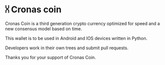 # &cupcap;&nbsp;Cronas coin

Cronas Coin is a third generation crypto currency optimized for speed and a new consensus model based on time.

This wallet is to be used in Android and IOS devices written in Python.

Developers work in their own trees and submit pull requests.

Thanks you for your support of Cronas Coin.